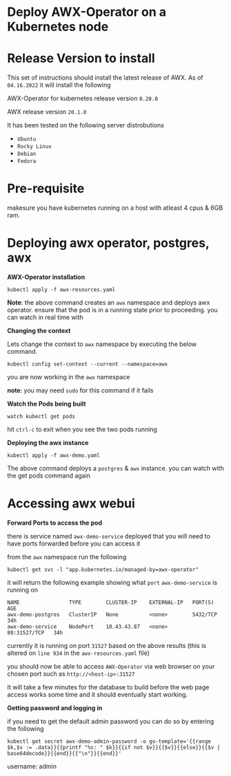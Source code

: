 # Deploy AWX-Operator on a Kubernetes node

# Release Version to install

This set of instructions should install the latest release of AWX. As of `04.16.2022` it will install the following

AWX-Operator for kubernetes release version `0.20.0`

AWX release version `20.1.0`

It has been tested on the following server distrobutions
- `Ubuntu`
- `Rocky Linux`
- `Debian`
- `Fedora`

# Pre-requisite

makesure you have kubernetes running on a host with atleast 4 cpus & 6GB ram.

# Deploying awx operator, postgres, awx

**AWX-Operator installation**

```
kubectl apply -f awx-resources.yaml
```

**Note**: the above command creates an `awx` namespace and deploys awx operator. ensure that the pod is in a running state prior to proceeding. you can watch in real time with

**Changing the context**

Lets change the context to `awx` namespace by executing the below command.

```
kubectl config set-context --current --namespace=awx
```

you are now working in the `awx` namespace

**note**: you may need `sudo` for this command if it fails

**Watch the Pods being built**

```
watch kubectl get pods
```

hit `ctrl-c` to exit when you see the two pods running


**Deploying the awx instance**

```
kubectl apply -f awx-demo.yaml
```

The above command deploys a `postgres` & `awx` instance. you can watch with the get pods command again



# Accessing awx webui


**Forward Ports to access the pod**

there is service named `awx-demo-service` deployed that you will need to have ports forwarded before you can access it

from the `awx` namespace run the following

```
kubectl get svc -l "app.kubernetes.io/managed-by=awx-operator"
```

it will return the following example showing what `port` `awx-demo-service` is running on

```
NAME                TYPE        CLUSTER-IP    EXTERNAL-IP   PORT(S)        AGE
awx-demo-postgres   ClusterIP   None          <none>        5432/TCP       34h
awx-demo-service    NodePort    10.43.43.87   <none>        80:31527/TCP   34h
```

currently it is running on port `31527` based on the above results (this is altered on `line 934` in the `awx-resources.yaml` file)


you should now be able to access `AWX-Operator` via web browser on your chosen port such as `http://<host-ip>:31527`

It will take a few minutes for the database to build before the web page access works some time and it should eventually start working.

**Getting password and logging in**

if you need to get the default admin password you can do so by entering the following

```
kubectl get secret awx-demo-admin-password -o go-template='{{range $k,$v := .data}}{{printf "%s: " $k}}{{if not $v}}{{$v}}{{else}}{{$v | base64decode}}{{end}}{{"\n"}}{{end}}'
```

username: admin